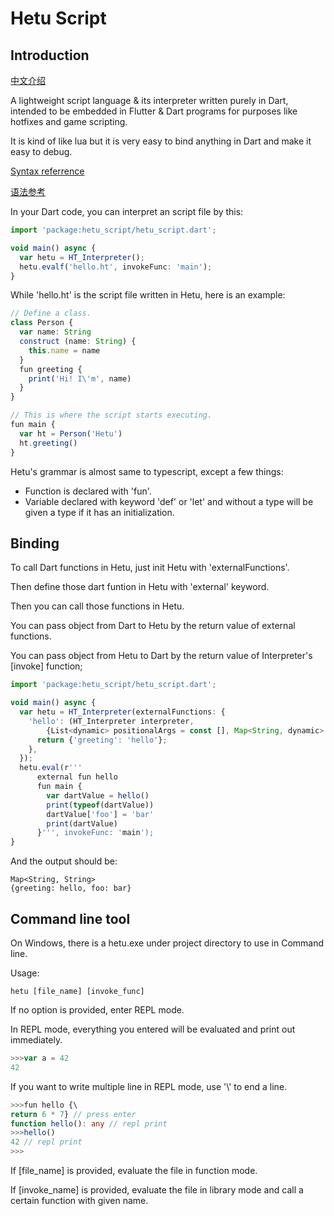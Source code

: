 # Hetu Script

## Introduction

[中文介绍](README_ZH.md)

A lightweight script language & its interpreter written purely in Dart, intended to be embedded in Flutter & Dart programs for purposes like hotfixes and game scripting.

It is kind of like lua but it is very easy to bind anything in Dart and make it easy to debug.

[Syntax referrence](HETU_SYNTAX.md)

[语法参考](HETU_SYNTAX_ZH.md)

In your Dart code, you can interpret an script file by this:

```typescript
import 'package:hetu_script/hetu_script.dart';

void main() async {
  var hetu = HT_Interpreter();
  hetu.evalf('hello.ht', invokeFunc: 'main');
}
```

While 'hello.ht' is the script file written in Hetu, here is an example:

```typescript
// Define a class.
class Person {
  var name: String
  construct (name: String) {
    this.name = name
  }
  fun greeting {
    print('Hi! I\'m', name)
  }
}

// This is where the script starts executing.
fun main {
  var ht = Person('Hetu')
  ht.greeting()
}
```

Hetu's grammar is almost same to typescript, except a few things:

- Function is declared with 'fun'.
- Variable declared with keyword 'def' or 'let' and without a type will be given a type if it has an initialization.

## Binding

To call Dart functions in Hetu, just init Hetu with 'externalFunctions'.

Then define those dart funtion in Hetu with 'external' keyword.

Then you can call those functions in Hetu.

You can pass object from Dart to Hetu by the return value of external functions.

You can pass object from Hetu to Dart by the return value of Interpreter's [invoke] function;

```typescript
import 'package:hetu_script/hetu_script.dart';

void main() async {
  var hetu = HT_Interpreter(externalFunctions: {
    'hello': (HT_Interpreter interpreter,
        {List<dynamic> positionalArgs = const [], Map<String, dynamic> namedArgs = const {}, HT_Object object}) {
      return {'greeting': 'hello'};
    },
  });
  hetu.eval(r'''
      external fun hello
      fun main {
        var dartValue = hello()
        print(typeof(dartValue))
        dartValue['foo'] = 'bar'
        print(dartValue)
      }''', invokeFunc: 'main');
}
```

And the output should be:

```
Map<String, String>
{greeting: hello, foo: bar}
```

## Command line tool

On Windows, there is a hetu.exe under project directory to use in Command line.

Usage:

```
hetu [file_name] [invoke_func]
```

If no option is provided, enter REPL mode.

In REPL mode, everything you entered will be evaluated and print out immediately.

```typescript
>>>var a = 42
42
```

If you want to write multiple line in REPL mode, use '\\' to end a line.

```typescript
>>>fun hello {\
return 6 * 7} // press enter
function hello(): any // repl print
>>>hello()
42 // repl print
>>>
```

If [file_name] is provided, evaluate the file in function mode.

If [invoke_name] is provided, evaluate the file in library mode and call a certain function with given name.
